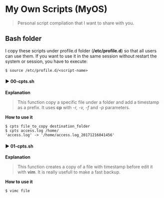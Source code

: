 # My Own Scripts (MyOS)

> Personal script compilation that I want to share with you.


## Bash folder

I copy these scripts under profile.d folder (**/etc/profile.d**) so that all users can use them.
If you want to use it in the same session without restart the system or session, you have to execute:

~~~~
$ source /etc/profile.d/<script-name>
~~~~

#### :arrow_forward: 00-cpts.sh
**Explanation**
>
> This function copy a specific file under a folder and add a timestamp as a prefix. It uses **cp** with *-r, -v, -f* and *-p* parameters.

**How to use it**

~~~~
$ cpts file_to_copy destination_folder
$ cpts access.log /home/
'access.log' -> '/home/access.log_20171216041456'
~~~~

#### :arrow_forward: 01-cpts.sh
**Explanation**
>
> This function creates a copy of a file with timestamp before edit it with **vim**. It is really usefull to make a fast backup.

**How to use it**

~~~~
$ vimc file
~~~~
